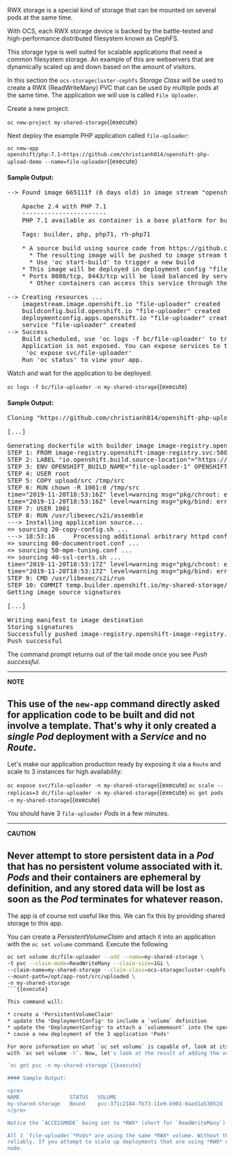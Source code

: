 RWX storage is a special kind of storage that can be mounted on several pods at the same time.

With OCS, each RWX storage device is backed by the battle-tested and high-performance distributed filesystem known as CephFS.

This storage type is well suited for scalable applications that need a common filesystem storage. An example of this are webservers that are dynamically scaled up and down based on the amount of visitors.

In this section the `ocs-storagecluster-cephfs` *Storage Class* will be used to create a RWX (ReadWriteMany) PVC that can be used by multiple pods at the same time. The application we will use is called `File Uploader`.

Create a new project:

`oc new-project my-shared-storage`{{execute}

Next deploy the example PHP application called `file-uploader`:

`oc new-app openshift/php:7.1~https://github.com/christianh814/openshift-php-upload-demo --name=file-uploader`{{execute}

#### Sample Output:
<pre>
--> Found image 665111f (6 days old) in image stream "openshift/php" under tag "7.1" for "openshift/php:7.1"

    Apache 2.4 with PHP 7.1
    -----------------------
    PHP 7.1 available as container is a base platform for building and running various PHP 7.1 applications and frameworks. PHP is an HTML-embedded scripting language. PHP attempts to make it easy for developers to write dynamically generated web pages. PHP also offers built-in database integration for several commercial and non-commercial database management systems, so writing a database-enabled webpage with PHP is fairly simple. The most common use of PHP coding is probably as a replacement for CGI scripts.

    Tags: builder, php, php71, rh-php71

    * A source build using source code from https://github.com/christianh814/openshift-php-upload-demo will be created
      * The resulting image will be pushed to image stream tag "file-uploader:latest"
      * Use 'oc start-build' to trigger a new build
    * This image will be deployed in deployment config "file-uploader"
    * Ports 8080/tcp, 8443/tcp will be load balanced by service "file-uploader"
      * Other containers can access this service through the hostname "file-uploader"

--> Creating resources ...
    imagestream.image.openshift.io "file-uploader" created
    buildconfig.build.openshift.io "file-uploader" created
    deploymentconfig.apps.openshift.io "file-uploader" created
    service "file-uploader" created
--> Success
    Build scheduled, use 'oc logs -f bc/file-uploader' to track its progress.
    Application is not exposed. You can expose services to the outside world by executing one or more of the commands below:
     'oc expose svc/file-uploader'
    Run 'oc status' to view your app.
</pre>

Watch and wait for the application to be deployed:

`oc logs -f bc/file-uploader -n my-shared-storage`{{execute}

#### Sample Output:

<pre>
Cloning "https://github.com/christianh814/openshift-php-upload-demo" ...

[...]

Generating dockerfile with builder image image-registry.openshift-image-registry.svc:5000/openshift/php@sha256:a06311381a15078be4d67cf844ba808e688dfe25305c6a696a19aee9b93c72d5
STEP 1: FROM image-registry.openshift-image-registry.svc:5000/openshift/php@sha256:a06311381a15078be4d67cf844ba808e688dfe25305c6a696a19aee9b93c72d5
STEP 2: LABEL "io.openshift.build.source-location"="https://github.com/christianh814/openshift-php-upload-demo" "io.openshift.build.image"="image-registry.openshift-image-registry.svc:5000/openshift/php@sha256:a06311381a15078be4d67cf844ba808e688dfe25305c6a696a19aee9b93c72d5" "io.openshift.build.commit.author"="Christian Hernandez <christian.hernandez@yahoo.com>" "io.openshift.build.commit.date"="Sun Oct 1 17:15:09 2017 -0700" "io.openshift.build.commit.id"="288eda3dff43b02f7f7b6b6b6f93396ffdf34cb2" "io.openshift.build.commit.ref"="master" "io.openshift.build.commit.message"="trying to modularize"
STEP 3: ENV OPENSHIFT_BUILD_NAME="file-uploader-1" OPENSHIFT_BUILD_NAMESPACE="my-shared-storage" OPENSHIFT_BUILD_SOURCE="https://github.com/christianh814/openshift-php-upload-demo" OPENSHIFT_BUILD_COMMIT="288eda3dff43b02f7f7b6b6b6f93396ffdf34cb2"
STEP 4: USER root
STEP 5: COPY upload/src /tmp/src
STEP 6: RUN chown -R 1001:0 /tmp/src
time="2019-11-20T18:53:16Z" level=warning msg="pkg/chroot: error unmounting \"/tmp/buildah873160532/mnt/rootfs\": error checking if \"/tmp/buildah873160532/mnt/rootfs/sys/fs/cgroup/memory\" is mounted: no such file or directory"
time="2019-11-20T18:53:16Z" level=warning msg="pkg/bind: error unmounting \"/tmp/buildah873160532/mnt/rootfs\": error checking if \"/tmp/buildah873160532/mnt/rootfs/sys/fs/cgroup/memory\" is mounted: no such file or directory"
STEP 7: USER 1001
STEP 8: RUN /usr/libexec/s2i/assemble
---> Installing application source...
=> sourcing 20-copy-config.sh ...
---> 18:53:16     Processing additional arbitrary httpd configuration provided by s2i ...
=> sourcing 00-documentroot.conf ...
=> sourcing 50-mpm-tuning.conf ...
=> sourcing 40-ssl-certs.sh ...
time="2019-11-20T18:53:17Z" level=warning msg="pkg/chroot: error unmounting \"/tmp/buildah357283409/mnt/rootfs\": error checking if \"/tmp/buildah357283409/mnt/rootfs/sys/fs/cgroup/memory\" is mounted: no such file or directory"
time="2019-11-20T18:53:17Z" level=warning msg="pkg/bind: error unmounting \"/tmp/buildah357283409/mnt/rootfs\": error checking if \"/tmp/buildah357283409/mnt/rootfs/sys/fs/cgroup/memory\" is mounted: no such file or directory"
STEP 9: CMD /usr/libexec/s2i/run
STEP 10: COMMIT temp.builder.openshift.io/my-shared-storage/file-uploader-1:562d8fb3
Getting image source signatures

[...]

Writing manifest to image destination
Storing signatures
Successfully pushed image-registry.openshift-image-registry.svc:5000/my-shared-storage/file-uploader@sha256:74029bb63e4b7cb33602eb037d45d3d27245ffbfc105fd2a4587037c6b063183
Push successful
</pre>

The command prompt returns out of the tail mode once you see _Push successful_.

---
**NOTE**

This use of the `new-app` command directly asked for application code to be
built and did not involve a template. That's why it only created a *single
Pod* deployment with a *Service* and no *Route*.
---

Let's make our application production ready by exposing it via a `Route` and scale to 3 instances for high availability:

`oc expose svc/file-uploader -n my-shared-storage`{{execute}
`oc scale --replicas=3 dc/file-uploader -n my-shared-storage`{{execute}
`oc get pods -n my-shared-storage`{{execute}

You should have 3 `file-uploader` *Pods* in a few minutes.

---
**CAUTION**

Never attempt to store persistent data in a *Pod* that has no persistent
volume associated with it. *Pods* and their containers are ephemeral by
definition, and any stored data will be lost as soon as the *Pod* terminates
for whatever reason.
---

The app is of course not useful like this. We can fix this by providing shared
storage to this app.

You can create a *PersistentVolumeClaim* and attach it into an application with
the `oc set volume` command. Execute the following

```bash
oc set volume dc/file-uploader --add --name=my-shared-storage \
-t pvc --claim-mode=ReadWriteMany --claim-size=1Gi \
--claim-name=my-shared-storage --claim-class=ocs-storagecluster-cephfs \
--mount-path=/opt/app-root/src/uploaded \
-n my-shared-storage
```{{execute}

This command will:

* create a *PersistentVolumeClaim*
* update the *DeploymentConfig* to include a `volume` definition
* update the *DeploymentConfig* to attach a `volumemount` into the specified `mount-path`
* cause a new deployment of the 3 application *Pods*

For more information on what `oc set volume` is capable of, look at its help output
with `oc set volume -h`. Now, let's look at the result of adding the volume:

`oc get pvc -n my-shared-storage`{{execute}

#### Sample Output:

<pre>
NAME                STATUS   VOLUME                                     CAPACITY   ACCESS MODES   STORAGECLASS                AGE
my-shared-storage   Bound    pvc-371c2184-fb73-11e9-b901-0aad1a53052d   1Gi        RWX            ocs-storagecluster-cephfs   47s
</pre>

Notice the `ACCESSMODE` being set to *RWX* (short for `ReadWriteMany`).

All 3 `file-uploader`*Pods* are using the same *RWX* volume. Without this `ACCESSMODE`, OpenShift will not attempt to attach multiple *Pods* to the same *PersistentVolume*
reliably. If you attempt to scale up deployments that are using *RWO* or `ReadWriteOnce` storage, the *Pods* will actually all become co-located on the same
node.